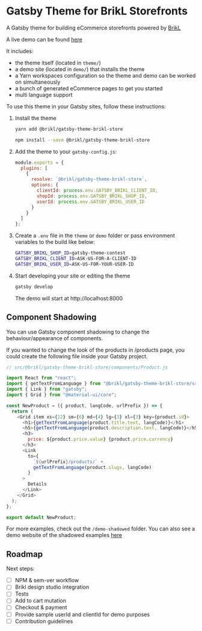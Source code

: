# Gatsby Theme for BrikL Storefronts

A Gatsby theme for building eCommerce storefronts powered by [BrikL](https://www.brikl.io "BrikL")

A live demo can be found [here](https://gatsby-theme-brikl-demo.netlify.com "demo")

It includes:

- the theme itself (located in `theme/`)
- a demo site (located in `demo/`) that installs the theme
- a Yarn workspaces configuration so the theme and demo can be worked on simultaneously
- a bunch of generated eCommerce pages to get you started
- multi language support

To use this theme in your Gatsby sites, follow these instructions:

1.  Install the theme

    ```sh
    yarn add @brikl/gatsby-theme-brikl-store
    ```

    ```sh
    npm install --save @brikl/gatsby-theme-brikl-store
    ```

2.  Add the theme to your `gatsby-config.js`:

    ```js
    module.exports = {
      plugins: [
        {
          resolve: `@brikl/gatsby-theme-brikl-store`,
          options: {
            clientId: process.env.GATSBY_BRIKL_CLIENT_ID,
            shopId: process.env.GATSBY_BRIKL_SHOP_ID,
            userId: process.env.GATSBY_BRIKL_USER_ID
          }
        }
      ]
    };
    ```

3.  Create a `.env` file in the `theme` or `demo` folder or pass environment variables to the build like below:

    ```sh
    GATSBY_BRIKL_SHOP_ID=gatsby-theme-contest
    GATSBY_BRIKL_CLIENT_ID=ASK-US-FOR-A-CLIENT-ID
    GATSBY_BRIKL_USER_ID=ASK-US-FOR-YOUR-USER-ID
    ```

4.  Start developing your site or editing the theme

    ```sh
    gatsby develop
    ```

    The demo will start at http://localhost:8000

## Component Shadowing

You can use Gatsby component shadowing to change the behaviour/appearance of components.

If you wanted to change the look of the products in /products page, you could create the following file inside your Gatsby project.

```js
// src/@brikl/gatsby-theme-brikl-store/components/Product.js

import React from "react";
import { getTextFromLanguage } from "@brikl/gatsby-theme-brikl-store/src/utils/utils";
import { Link } from "gatsby";
import { Grid } from "@material-ui/core";

const NewProduct = ({ product, langCode, urlPrefix }) => {
  return (
    <Grid item xs={12} sm={6} md={4} lg={3} xl={3} key={product.id}>
      <h1>{getTextFromLanguage(product.title.text, langCode)}</h1>
      <h5>{getTextFromLanguage(product.description.text, langCode)}</h5>
      <h3>
        price: ${product.price.value} {product.price.currency}
      </h3>
      <Link
        to={
          `${urlPrefix}/products/` +
          getTextFromLanguage(product.slugs, langCode)
        }
      >
        Details
      </Link>
    </Grid>
  );
};

export default NewProduct;
```

For more examples, check out the `/demo-shadowed` folder. You can also see a demo website of the shadowed examples [here](https://gatsby-theme-brikl-demo-shadowed.netlify.com "demo-shadowed")

## Roadmap

Next steps:

- [ ] NPM & sem-ver workflow
- [ ] Brikl design studio integration
- [ ] Tests
- [ ] Add to cart mutation
- [ ] Checkout & payment
- [ ] Provide sample userId and clientId for demo purposes
- [ ] Contribution guidelines
